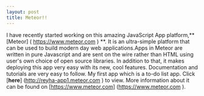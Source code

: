 ```yaml
---
layout: post
title: Meteor!! 
---
```

I have recently started working on this amazing JavaScript App platform,** [Meteor] ( https://www.meteor.com ) **. It is an ultra-simple platform that can be used to build modern day web applications.Apps in Meteor are written in pure Javascript and are sent on the wire rather than HTML using user's own choice of open source libraries. In addition to that, it makes deploying this app very easy with its new, cool features. Documentation and tutorials are very easy to follow.
My first app which is a to-do list app. Click [**here**] (http://reyha-app1.meteor.com ) to view.
More information about it can be found on [https://www.meteor.com] (https://www.meteor.com ).

